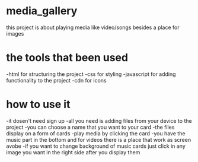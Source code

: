 # media_gallery

this project is about playing media like video/songs besides a place for images 

# the tools that been used

-html for structuring the project 
-css for styling 
-javascript for adding functionality to the project
-cdn for icons 

# how to use it

-it dosen't need sign up
-all you need is adding files from your device to the project
-you can choose a name that you want to your card
-the files display on a form of cards 
-play media by clicking the card
-you have the music part in the bottom and for videos there is a place that work as screen avobe 
-if you want to change background of music cards just click in any image you want in the right side after you display them
